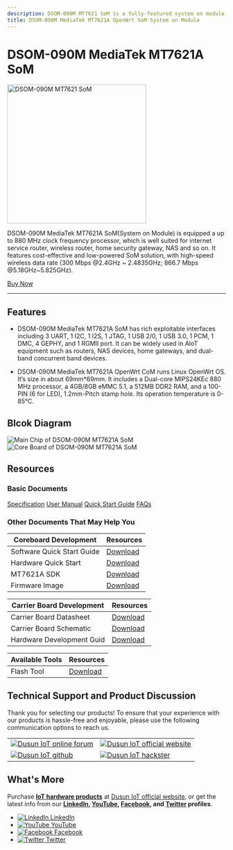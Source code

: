 ```yaml
---
description: DSOM-090M MT7621 SoM is a fully-featured system on module well-suited for industrial and embedded applications. It can be employed for software development or for manufacturing small to medium-sized products in large volumes. The carrier board features standard interfaces and popular industrial interfaces such as PCM, UART, and SPI.
title: DSOM-090M MediaTek MT7621A OpenWrt SoM System on Module
---
```


# DSOM-090M MediaTek MT7621A SoM  

<div style={{ display: 'flex', justifyContent: 'center' }}>
  <img src="https://www.dusuniot.com/wp-content/uploads/2023/07/dsom-090m.jpg.webp" alt="DSOM-090M MT7621 SoM" width="320" height="320" style={{ marginBottom: '20px' }} />
</div>

DSOM-090M MediaTek MT7621A SoM(System on Module) is equipped a up to 880 MHz clock frequency processor, which is well suited for internet service router, wireless router, home security gateway, NAS and so on. It features cost-effective and low-powered SoM solution, with high-speed wireless data rate (300 Mbps @2.4GHz ~ 2.4835GHz; 866.7 Mbps @5.18GHz~5.825GHz).

<div style={{ display: 'flex', justifyContent: 'center' }}>
  <a href="https://www.dusuniot.com/product/dsom-090m-mediatek-mt7621-system-on-module/" style={{ display: 'inline-block', backgroundColor: '#F6940B', color: '#ffffff', padding: '10px 20px', textDecoration: 'none', borderRadius: '4px' }}>Buy Now</a>
</div>

***

## Features  
- DSOM-090M MediaTek MT7621A SoM has rich exploitable interfaces including 3 UART, 1 I2C, 1 I2S, 1 JTAG, 1 USB 2/0, 1 USB 3.0, 1 PCM, 1 DMC, 4 GEPHY, and 1 RGMII port. It can be widely used in AIoT equipment such as routers, NAS devices, home gateways, and dual-band concurrent band devices.

- DSOM-090M MediaTek MT7621A OpenWrt CoM runs Linux OpenWrt OS. It’s size in about 69mm*69mm. It includes a Dual-core MIPS24KEc 880 MHz processor, a 4GB/8GB eMMC 5.1, a 512MB DDR2 RAM, and a 100-PIN (6 for LED), 1.2mm-Pitch stamp hole. Its operation temperature is 0-85°C.   
 
## Blcok Diagram  

<div style={{ display: 'flex', justifyContent: 'center' }}>
  <img src="https://www.dusuniot.com/wp-content/uploads/2022/10/0001-1024x593.png.webp" alt="Main Chip of DSOM-090M MT7621A SoM" style={{ maxWidth: '50%', height: 'auto', marginRight: '10px' }} />
  <img src="https://www.dusuniot.com/wp-content/uploads/2022/10/360bc50d612731f30dfd21100f3699d.png.webp" alt="Core Board of DSOM-090M MT7621A SoM" style={{ maxWidth: '50%', height: 'auto', marginLeft: '10px' }} />
</div>

## Resources
### Basic Documents  

<div class="custom-links">
  <a href="https://wiki.dusuniot.com/system_on_modules/mt7621-som/specification">Specification</a>
  <a href="https://wiki.dusuniot.com/system_on_modules/mt7621-som/user-manual">User Manual</a>
  <a href="https://wiki.dusuniot.com/system_on_modules/mt7621-som/quick-start-guide">Quick Start Guide</a>
  <a href="https://wiki.dusuniot.com/system_on_modules/mt7621-som/faqs">FAQs</a> 
</div>

### Other Documents That May Help You  

| Coreboard Development | Resources |
|-----|-----|
| Software Quick Start Guide | [Download](https://drive.google.com/file/d/1lA1SfLAfkJ2NgD9dv2vl2NKjYwpIgVBA/view) |
| Hardware Quick Start | [Download](https://drive.google.com/drive/folders/1KrGvl5JbOQ4E4TsFjx6ayJRH5tBhcNQj) |
| MT7621A SDK | [Download](https://drive.google.com/file/d/1m8Fjl_NfXq15rmPuTXJ1xFIg-5ByTZNM/view) |
| Firmware Image | [Download](https://drive.google.com/file/d/1GOs33b46BZ7MdBUgf4CAhxg2TpncxiMa/view) |

| Carrier Board Development | Resources |
|-----|-----|
| Carrier Board Datasheet | [Download](https://drive.google.com/drive/folders/10rR6Qky3lcfO-UqU1o7S_84SQ00ho4Np) |
| Carrier Board Schematic | [Download](https://drive.google.com/file/d/1hm5s8kQ8HPkyQtWNVOv48PkzfYJVA18p/view) |
| Hardware Development Guid | [Download](https://drive.google.com/file/d/13cuOhKy5gbw8p3ELWJ4tRUYF5XrB_mNy/view) |

| Available Tools | Resources |
|-----|-----|
| Flash Tool | [Download](https://drive.google.com/file/d/1mn0I_zx5Nm5TjAWFV1NpNv1ZS10Muv1v/view) |


## Technical Support and Product Discussion

Thank you for selecting our products! To ensure that your experience with our products is hassle-free and enjoyable, please use the following communication options to reach us.   

<table>
  <tr>
    <td>
      <a href="https://community.dusuniot.com/"><img src="https://www.dusuniot.com/wp-content/uploads/2023/10/dusun-iot-online-forum.png" alt="Dusun IoT online forum" style={{ maxWidth: '100%', height: 'auto' }}/></a>
    </td>
    <td>
      <a href="https://www.dusuniot.com/"><img src="https://www.dusuniot.com/wp-content/uploads/2023/10/dusun-iot-official-website.png" alt="Dusun IoT official website" style={{ maxWidth: '100%', height: 'auto' }}/></a>
    </td>
  </tr>
  <tr>
    <td>
      <a href="https://github.com/dusun001/wiki"><img src="https://www.dusuniot.com/wp-content/uploads/2023/10/dusun-iot-github.png" alt="Dusun IoT github" style={{ maxWidth: '100%', height: 'auto' }}/></a>
    </td>
    <td>
      <a href="https://www.hackster.io/dusun-iot/"><img src="https://www.dusuniot.com/wp-content/uploads/2023/10/dusun-iot-hackster.png" alt="Dusun IoT hackster" style={{ maxWidth: '100%', height: 'auto' }}/></a>
    </td>
  </tr>
</table>

## What's More
Purchase **[IoT hardware products](https://www.dusuniot.com/shop/)** at [Dusun IoT official website](https://www.dusuniot.com/), or get the latest info from our **[LinkedIn](https://www.linkedin.com/company/dusun-electron-ltd/), [YouTube](https://www.youtube.com/channel/UCyb4PpqVgvKgC9KpkByZaaQ), [Facebook](https://www.facebook.com/DUSUN-IoT-101398069457701), and [Twitter](https://twitter.com/Dusunelectron) profiles**. 

<ul class="social-media-list">
  <li class="social-media-list-item">
    <a href="https://www.linkedin.com/company/dusun-electron-ltd/">
      <img src="https://www.dusuniot.com/wp-content/uploads/2023/10/dusun-iot-linkedin.png" alt="LinkedIn"/>
      LinkedIn
    </a>
  </li>
  <li class="social-media-list-item">
    <a href="https://www.youtube.com/channel/UCyb4PpqVgvKgC9KpkByZaaQ">
      <img src="https://www.dusuniot.com/wp-content/uploads/2023/10/dusun-iot-youtube.png" alt="YouTube"/>
      YouTube
    </a>
  </li>
  <li class="social-media-list-item">
    <a href="https://www.facebook.com/DUSUN-IoT-101398069457701">
      <img src="https://www.dusuniot.com/wp-content/uploads/2023/10/dusun-iot-facebook.png" alt="Facebook"/>
      Facebook
    </a>
  </li>
  <li class="social-media-list-item">
    <a href="https://twitter.com/Dusunelectron">
      <img src="https://www.dusuniot.com/wp-content/uploads/2023/10/dusun-iot-twitter.png" alt="Twitter"/>
      Twitter
    </a>
  </li>
</ul>
